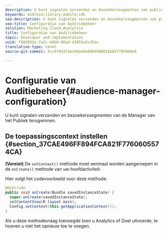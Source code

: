 ```yaml
---
description: U kunt signalen verzenden en bezoekerssegmenten van publieksbeheer terugwinnen.
keywords: android;library;mobile;sdk
seo-description: U kunt signalen verzenden en bezoekerssegmenten van publieksbeheer terugwinnen.
seo-title: Configuratie van Auditiebeheer
solution: Marketing Cloud,Analytics
title: Configuratie van Auditiebeheer
topic: Developer and implementation
uuid: f68d5b2e-fa2c-4db6-98ad-d1855a2c45ac
translation-type: tm+mt
source-git-commit: 3cc97443fabcb9ae9e09b998801bbb57785960e0

---
```



# Configuratie van Auditiebeheer{#audience-manager-configuration}

U kunt signalen verzenden en bezoekerssegmenten van de Manager van het Publiek terugwinnen.

## De toepassingscontext instellen {#section_37CAE496FF894FCA821F7760605574CA}

**(Vereist)** De `setContext()` methode moet eenmaal worden aangeroepen in de `onCreate()` methode van uw hoofdactiviteit.

Hier volgt het codevoorbeeld voor deze methode:

```java
@Override 
public void onCreate(Bundle savedInstanceState) { 
  super.onCreate(savedInstanceState); 
  setContentView(R.layout.main); 
  Config.setContext(this.getApplicationContext()); 
}
```

Als u deze methodevraag toevoegde toen u Analytics of Doel uitvoerde, te hoeven u niet het opnieuw toe te voegen.
